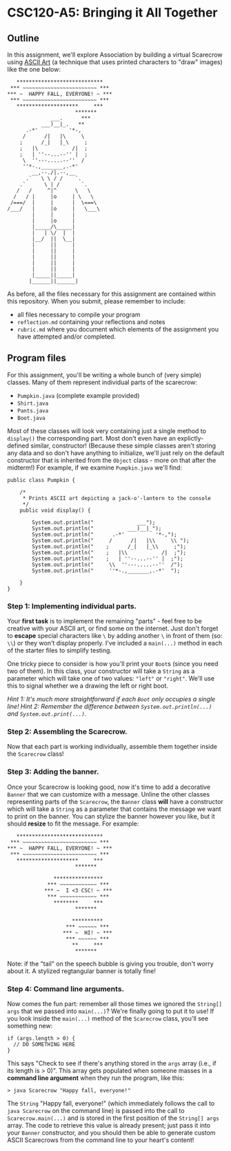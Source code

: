 # CSC120-A5: Bringing it All Together

## Outline
In this assignment, we'll explore Association by building a virtual Scarecrow using [ASCII Art](https://en.wikipedia.org/wiki/ASCII_art) (a technique that uses printed characters to "draw" images) like the one below:

```
   ****************************
 *** ~~~~~~~~~~~~~~~~~~~~~~~~ ***
*** ~  HAPPY FALL, EVERYONE! ~ ***
 *** ~~~~~~~~~~~~~~~~~~~~~~~~ ***
   ********************     ***
                      *******
              ___.      ***
           ___)__|_.   **  
      .-*'          '*-,
     /      /|   |\     \ 
    ;      /_|   |_\     ;
    ;   |\           /|  ;
    ;   | ''--...--'' |  ;
     \  ''---.....--''  /
     ''*-.,_______,.-*'  
        __,--./|.--,__
      .`   \ \ / /    `.
    .`      \ | /       `.
   /   /     ^|^      \   \
  /   / |     |o     | \   \
 /===/  |     |      |  \===\
/___/   |     |o     |   \___\
        |     |      |
        |     |o     |
        |_____/\_____|
        |   | \/  |  |
        |__/  ||  \__|
        |     ||     |
        |     ||     |
        |     ||     |
        |     ||     |
        |     ||     |
        |_____||_____|
       |______||______|
```

As before, all the files necessary for this assignment are contained within this repository. When you submit, please remember to include:

 - all files necessary to compile your program
 - `reflection.md` containing your reflections and notes
 - `rubric.md` where you document which elements of the assignment you have attempted and/or completed.
 
##  Program files
For this assignment, you'll be writing a whole bunch of (very simple) classes. Many of them represent individual parts of the scarecrow:

 - `Pumpkin.java` (complete example provided)
 - `Shirt.java`
 - `Pants.java`
 - `Boot.java`
 
Most of these classes will look very containing just a single method to `display()` the corresponding part. Most don't even have an explictly-defined similar, constructor! (Because these simple classes aren't storing any data and so don't have anything to initialize, we'll just rely on the default constructor that is inherited from the `Object` class - more on that after the midterm!)  For example, if we examine `Pumpkin.java` we'll find:

```
public class Pumpkin {
    
    /*
     * Prints ASCII art depicting a jack-o'-lantern to the console
     */
    public void display() {

        System.out.println("              ___");
        System.out.println("           ___)__|_");
        System.out.println("      .-*'          '*-,");
        System.out.println("     /      /|   |\\     \\ ");
        System.out.println("    ;      /_|   |_\\     ;");
        System.out.println("    ;   |\\           /|  ;");
        System.out.println("    ;   | ''--...--'' |  ;");
        System.out.println("     \\  ''---.....--''  /");
        System.out.println("     ''*-.,_______,.-*'  ");  

    }
}
```

### Step 1: Implementing individual parts.
Your **first task** is to implement the remaining "parts" - feel free to be creative with your ASCII art, or find some on the internet. Just don't forget to **escape** special characters like `\` by adding another `\` in front of them (so: `\\`) or they won't display properly. I've included a `main(...)` method in each of the starter files to simplify testing.

One tricky piece to consider is how you'll print your `Boot`s (since you need two of them). In this class, your constructor will take a `String` as a parameter which will take one of two values: `"left"` or `"right"`. We'll use this to signal whether we a drawing the left or right boot. 

_Hint 1: It's much more straightforward if each `Boot` only occupies a single line!_
_Hint 2: Remember the difference between `System.out.println(...)` and `System.out.print(...)`._

### Step 2: Assembling the Scarecrow.
Now that each part is working individually, assemble them together inside the `Scarecrow` class!

### Step 3: Adding the banner.
Once your Scarecrow is looking good, now it's time to add a decorative `Banner` that we can customize with a message. Unline the other classes representing parts of the `Scarecrow`, the `Banner` class **will** have a constructor which will take a `String` as a parameter that contains the message we want to print on the banner. You can stylize the banner however you like, but it should **resize** to fit the message. For example:

```
   ****************************
 *** ~~~~~~~~~~~~~~~~~~~~~~~~ ***
*** ~  HAPPY FALL, EVERYONE! ~ ***
 *** ~~~~~~~~~~~~~~~~~~~~~~~~ ***
   ********************     ***
                      *******
                      
               ****************
             *** ~~~~~~~~~~~~ ***
            *** ~  I <3 CSC! ~ ***
             *** ~~~~~~~~~~~~ ***
               ********     ***
                      *******
                      
                     **********
                   *** ~~~~~~ ***
                  *** ~  HI! ~ ***
                   *** ~~~~~~ ***
                     **     ***
                      *******
```

Note: if the "tail" on the speech bubble is giving you trouble, don't worry about it. A stylized regtangular banner is totally fine!

### Step 4: Command line arguments.
Now comes the fun part: remember all those times we ignored the `String[] args` that we passed into `main(...)`? We're finally going to put it to use! If you look inside the `main(...)` method of the `Scarecrow` class, you'll see something new:
```
if (args.length > 0) {
  // DO SOMETHING HERE
}
```
This says "Check to see if there's anything stored in the `args` array (i.e., if its length is > 0)". This array gets populated when someone masses in a **command line argument** when they run the program, like this:

```
> java Scarecrow "Happy fall, everyone!"
```
The `String` "Happy fall, everyone!" (which immediately follows the call to `java Scarecrow` on the command line) is passed into the call to `Scarecrow.main(...)` and is stored in the first position of the `String[] args` array. The code to retrieve this value is already present; just pass it into your `Banner` constructor, and you should then be able to generate custom ASCII Scarecrows from the command line to your heart's content!
